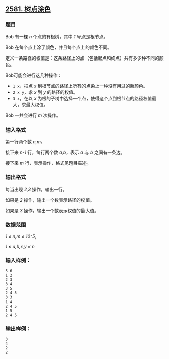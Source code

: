 ## [2581. 树点涂色](https://www.acwing.com/problem/content/2583/)

### 题目

Bob 有一棵 *n* 个点的有根树，其中 *1* 号点是根节点。

Bob 在每个点上涂了颜色，并且每个点上的颜色不同。

定义一条路径的权值是：这条路径上的点（包括起点和终点）共有多少种不同的颜色。

Bob可能会进行这几种操作：

- `1 x`，把点 *x* 到根节点的路径上所有的点染上一种没有用过的新颜色。
- `2 x y`，求 *x* 到 *y* 的路径的权值。
- `3 x`，在以 *x* 为根的子树中选择一个点，使得这个点到根节点的路径权值最大，求最大权值。

Bob 一共会进行 *m* 次操作。

### 输入格式

第一行两个数 *n,m*。

接下来 *n-1* 行，每行两个数 *a,b*，表示 *a* 与 *b* 之间有一条边。

接下来 *m* 行，表示操作，格式见题目描述。

### 输出格式

每当出现 *2,3* 操作，输出一行。

如果是 *2* 操作，输出一个数表示路径的权值。

如果是 *3* 操作，输出一个数表示权值的最大值。

### 数据范围

*1 ≤ n,m ≤ 10^5*,

*1 ≤ a,b,x,y ≤ n*

### 输入样例：

```
5 6
1 2
2 3
3 4
3 5
2 4 5
3 3
1 4
2 4 5
1 5
2 4 5
```

### 输出样例：

```
3
4
2
2
```
